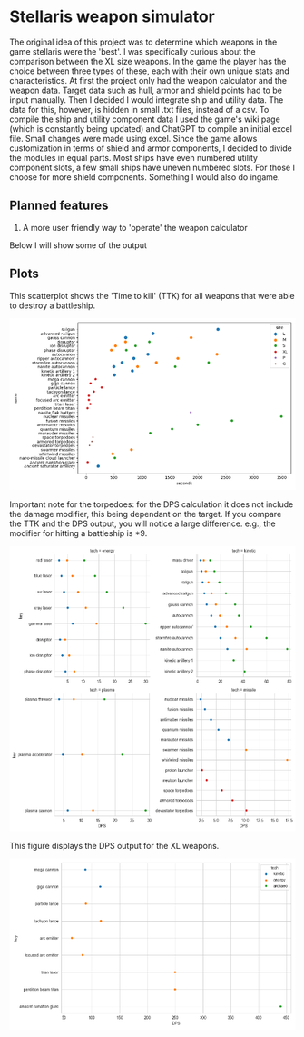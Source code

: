 # Stellaris weapon simulator
The original idea of this project was to determine which weapons in the game stellaris were the 'best'.
I was specifically curious about the comparison between the XL size weapons. 
In the game the player has the choice between three types of these, each with their own unique stats and characteristics.
At first the project only had the weapon calculator and the weapon data. Target data such as hull, armor and shield points had to be input manually. 
Then I decided I would integrate ship and utility data. The data for this, however, is hidden in small .txt files, instead of a csv.
To compile the ship and utility component data I used the game's wiki page (which is constantly being updated) and ChatGPT to compile an initial excel file.
Small changes were made using excel. 
Since the game allows customization in terms of shield and armor components, I decided to divide the modules in equal parts. 
Most ships have even numbered utility component slots, a few small ships have uneven numbered slots. For those I choose for more shield components.
Something I would also do ingame.

## Planned features 
1. A more user friendly way to 'operate' the weapon calculator

Below I will show some of the output  

## Plots
This scatterplot shows the 'Time to kill' (TTK) for all weapons that were able to destroy a battleship.

![Test](data_ttk/figure_all_ttk.png?raw=True "Time to kill")

Important note for the torpedoes: for the DPS calculation it does not include the damage modifier, this being dependant on the target. If you compare the TTK and the DPS output, you will notice a large difference. e.g., the modifier for hitting a battleship is *9.

![Test](data_ttk/figure_w_dps.png?raw=True "DPS")

This figure displays the DPS output for the XL weapons. 

![Test](data_ttk/figure_XL_dps.png?raw=True "DPS XL weapons")
